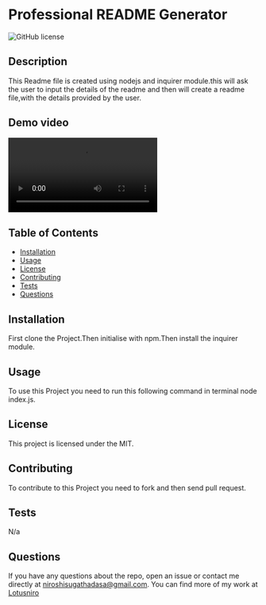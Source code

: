 # Professional README Generator
  ![GitHub license](https://img.shields.io/badge/license-MIT-blue.svg)
  
## Description
This Readme file is created using nodejs and inquirer module.this will ask the user to input the details of the readme and then will create a readme file,with the details provided by the user.

## Demo video
![video
](https://github.com/Lotusniro/Professional-README-Generator/blob/main/video/vid.webm)

## Table of Contents
- [Installation](#installation)
- [Usage](#usage)
- [License](#license)
- [Contributing](#contributing)
- [Tests](#tests)
- [Questions](#questions)

## Installation
First clone the Project.Then initialise with npm.Then install the inquirer module.

## Usage
To use this Project you need to run this following command in terminal node index.js.

## License
This project is licensed under the MIT.

## Contributing
To contribute to this Project you need to fork and then send pull request.

## Tests
N/a

## Questions
If you have any questions about the repo, open an issue or contact me directly at niroshisugathadasa@gmail.com. 
You can find more of my work at [Lotusniro](https://www.github.com/Lotusniro)


